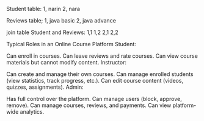 Student table:
1, narin
2, nara


Reviews table;
1, java basic
2, java advance

join table Student and Reviews:
1,1
1,2
2,1
2,2



Typical Roles in an Online Course Platform
Student:

Can enroll in courses.
Can leave reviews and rate courses.
Can view course materials but cannot modify content.
Instructor:

Can create and manage their own courses.
Can manage enrolled students (view statistics, track progress, etc.).
Can edit course content (videos, quizzes, assignments).
Admin:

Has full control over the platform.
Can manage users (block, approve, remove).
Can manage courses, reviews, and payments.
Can view platform-wide analytics.